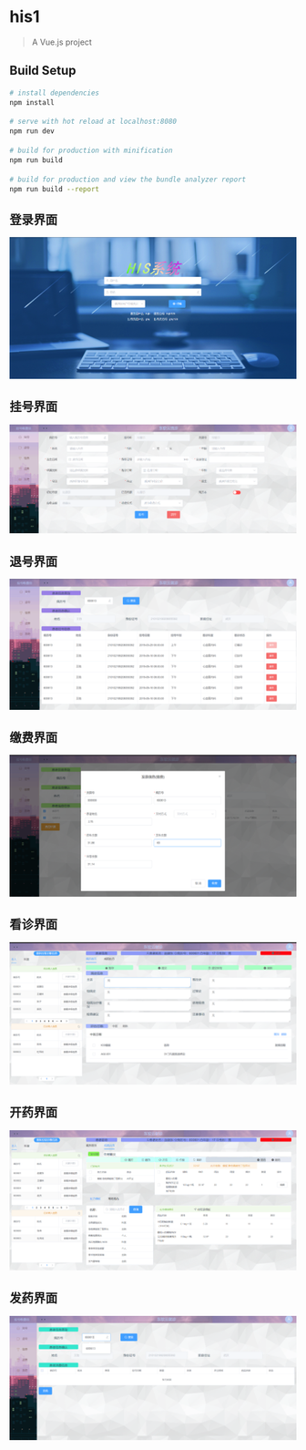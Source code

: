 # his1

> A Vue.js project

## Build Setup

``` bash
# install dependencies
npm install

# serve with hot reload at localhost:8080
npm run dev

# build for production with minification
npm run build

# build for production and view the bundle analyzer report
npm run build --report
```

## 登录界面

![登录界面](images\登录界面.png)

## 挂号界面

![挂号界面](images\挂号界面.png)

## 退号界面

![退号界面](images\退号界面.png)

## 缴费界面

![缴费界面](images\缴费界面.png)

## 看诊界面

![看诊界面](images\看诊界面.png)

## 开药界面

![开药界面](images\开药界面.png)

## 发药界面

![发药界面](images\发药界面.png)